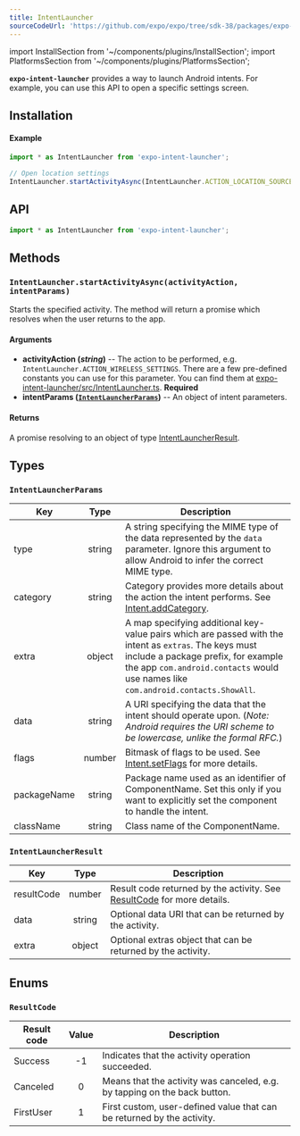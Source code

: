 ```yaml
---
title: IntentLauncher
sourceCodeUrl: 'https://github.com/expo/expo/tree/sdk-38/packages/expo-intent-launcher'
---
```


import InstallSection from '~/components/plugins/InstallSection';
import PlatformsSection from '~/components/plugins/PlatformsSection';


**`expo-intent-launcher`** provides a way to launch Android intents. For example, you can use this API to open a specific settings screen.

<PlatformsSection android emulator ios simulator />

## Installation

<InstallSection packageName="expo-intent-launcher" />

#### Example

```javascript
import * as IntentLauncher from 'expo-intent-launcher';

// Open location settings
IntentLauncher.startActivityAsync(IntentLauncher.ACTION_LOCATION_SOURCE_SETTINGS);
```

## API

```js
import * as IntentLauncher from 'expo-intent-launcher';
```







## Methods

### `IntentLauncher.startActivityAsync(activityAction, intentParams)`

Starts the specified activity. The method will return a promise which resolves when the user returns to the app.

#### Arguments

- **activityAction (_string_)** -- The action to be performed, e.g. `IntentLauncher.ACTION_WIRELESS_SETTINGS`. There are a few pre-defined constants you can use for this parameter. You can find them at [expo-intent-launcher/src/IntentLauncher.ts](https://github.com/expo/expo/blob/master/packages/expo-intent-launcher/src/IntentLauncher.ts). **Required**
- **intentParams ([`IntentLauncherParams`](#typeintentlauncherparams))** -- An object of intent parameters.

#### Returns

A promise resolving to an object of type [IntentLauncherResult](#typeintentlauncherresult).

## Types

### `IntentLauncherParams`

| Key         |  Type  | Description                                                                                                                                                                                                                       |
| ----------- | :----: | --------------------------------------------------------------------------------------------------------------------------------------------------------------------------------------------------------------------------------- |
| type        | string | A string specifying the MIME type of the data represented by the `data` parameter. Ignore this argument to allow Android to infer the correct MIME type.                                                                          |
| category    | string | Category provides more details about the action the intent performs. See [Intent.addCategory](<https://developer.android.com/reference/android/content/Intent.html#addCategory(java.lang.String)>).                               |
| extra       | object | A map specifying additional key-value pairs which are passed with the intent as `extras`. The keys must include a package prefix, for example the app `com.android.contacts` would use names like `com.android.contacts.ShowAll`. |
| data        | string | A URI specifying the data that the intent should operate upon. (_Note: Android requires the URI scheme to be lowercase, unlike the formal RFC._)                                                                                  |
| flags       | number | Bitmask of flags to be used. See [Intent.setFlags](<https://developer.android.com/reference/android/content/Intent.html#setFlags(int)>) for more details.                                                                         |
| packageName | string | Package name used as an identifier of ComponentName. Set this only if you want to explicitly set the component to handle the intent.                                                                                              |
| className   | string | Class name of the ComponentName.                                                                                                                                                                                                  |

### `IntentLauncherResult`

| Key        |  Type  | Description                                                                               |
| ---------- | :----: | ----------------------------------------------------------------------------------------- |
| resultCode | number | Result code returned by the activity. See [ResultCode](#enumresultcode) for more details. |
| data       | string | Optional data URI that can be returned by the activity.                                   |
| extra      | object | Optional extras object that can be returned by the activity.                              |

## Enums

### `ResultCode`

| Result code | Value | Description                                                               |
| ----------- | :---: | ------------------------------------------------------------------------- |
| Success     |  -1   | Indicates that the activity operation succeeded.                          |
| Canceled    |   0   | Means that the activity was canceled, e.g. by tapping on the back button. |
| FirstUser   |   1   | First custom, user-defined value that can be returned by the activity.    |
